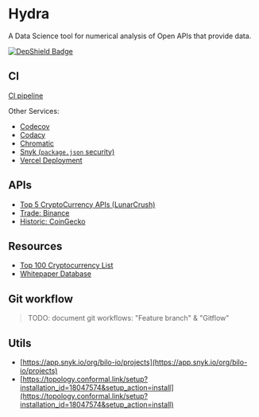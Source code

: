 # Hydra

A Data Science tool for numerical analysis of Open APIs that provide data.

[![DepShield Badge](https://depshield.sonatype.org/badges/bilo-io/hydra/depshield.svg)](https://depshield.github.io)

## CI

[CI pipeline](https://github.com/bilo-io/hydra/actions/workflows/CI.yml)

Other Services:

- [Codecov](https://app.codecov.io/gh/bilo-io/hydra)
- [Codacy](https://app.codacy.com/gh/bilo-io/hydra/dashboard)
- [Chromatic](https://www.chromatic.com/builds?appId=60e4baad0268f0003b338149&branch=feature%2Fci-testing)
- [Snyk (`package.json` security)](https://app.snyk.io/org/bilo-io/project/5a81d38a-9470-4a4d-8534-c7b091589784)
- [Vercel Deployment](https://hydra.vercel.app/)

## APIs

- [Top 5 CryptoCurrency APIs (LunarCrush)](https://towardsdatascience.com/top-5-best-cryptocurrency-apis-for-developers-32475d2eb749)
- [Trade: Binance](https://www.binance.com/en/support/faq/c-6)
- [Historic: CoinGecko](https://www.coingecko.com/api/documentations/v3#/)

## Resources

- [Top 100 Cryptocurrency List](https://coinnws.com/cryptocurrency-list/)
- [Whitepaper Database](https://coinnws.com/whitepaper-database/)

## Git workflow

> TODO: document git workflows: "Feature branch" & "Gitflow"

## Utils

- [https://app.snyk.io/org/bilo-io/projects](https://app.snyk.io/org/bilo-io/projects)
- [https://topology.conformal.link/setup?installation_id=18047574&setup_action=install](https://topology.conformal.link/setup?installation_id=18047574&setup_action=install)
